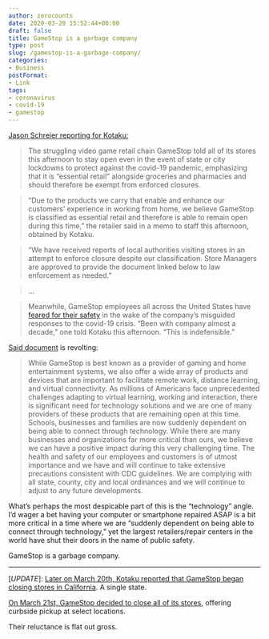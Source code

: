 ```yaml
---
author: zerocounts
date: 2020-03-20 15:52:44+00:00
draft: false
title: GameStop is a garbage company
type: post
slug: /gamestop-is-a-garbage-company/
categories:
- Business
postFormat:
- Link
tags:
- coronavirus
- covid-19
- gamestop
---
```


[Jason Schreier reporting for Kotaku:](https://kotaku.com/gamestop-we-can-stay-open-during-lockdowns-because-wer-1842415962)

> The struggling video game retail chain GameStop told all of its stores this afternoon to stay open even in the event of state or city lockdowns to protect against the covid-19 pandemic, emphasizing that it is “essential retail” alongside groceries and pharmacies and should therefore be exempt from enforced closures.

> “Due to the products we carry that enable and enhance our customers’ experience in working from home, we believe GameStop is classified as essential retail and therefore is able to remain open during this time,” the retailer said in a memo to staff this afternoon, obtained by Kotaku.

> “We have received reports of local authorities visiting stores in an attempt to enforce closure despite our classification. Store Managers are approved to provide the document linked below to law enforcement as needed.”

> …

> Meanwhile, GameStop employees all across the United States have [feared for their safety](https://kotaku.com/gamestops-employees-fear-its-coronavirus-policies-are-d-1842367297) in the wake of the company’s misguided responses to the covid-19 crisis. “Been with company almost a decade,” one told Kotaku this afternoon. “This is indefensible.”

[Said document](https://www.gamestop.com/preventive-measures.html) is revolting:

> While GameStop is best known as a provider of gaming and home entertainment systems, we also offer a wide array of products and devices that are important to facilitate remote work, distance learning, and virtual connectivity. As millions of Americans face unprecedented challenges adapting to virtual learning, working and interaction, there is significant need for technology solutions and we are one of many providers of these products that are remaining open at this time. Schools, businesses and families are now suddenly dependent on being able to connect through technology. While there are many businesses and organizations far more critical than ours, we believe we can have a positive impact during this very challenging time. The health and safety of our employees and customers is of utmost importance and we have and will continue to take extensive precautions consistent with CDC guidelines. We are complying with all state, county, city and local ordinances and we will continue to adjust to any future developments.

What’s perhaps the most despicable part of this is the “technology” angle. I’d wager a bet having your computer or smartphone repaired ASAP is a bit more critical in a time where we are “suddenly dependent on being able to connect through technology,” yet the largest retailers/repair centers in the world have shut their doors in the name of public safety.

GameStop is a garbage company.

---

[_UPDATE_]: [Later on March 20th, Kotaku reported that GameStop began closing stores in California](https://kotaku.com/gamestop-shuts-down-stores-in-california-1842428841). A single state.

[On March 21st, GameStop decided to close all of its stores](https://kotaku.com/gamestop-finally-closes-stores-to-customers-1842440935), offering curbside pickup at select locations.

Their reluctance is flat out gross.